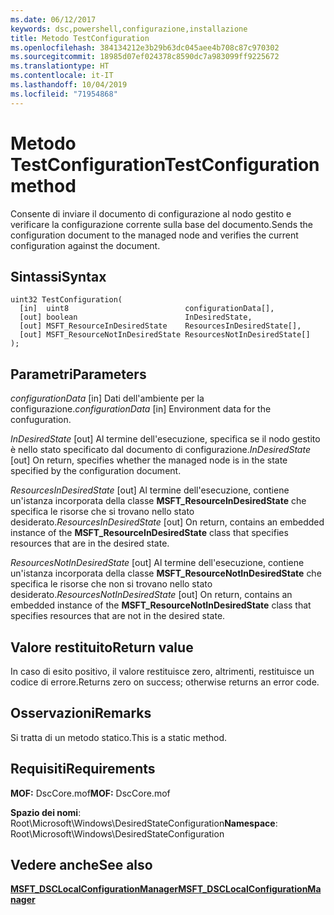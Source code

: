 ```yaml
---
ms.date: 06/12/2017
keywords: dsc,powershell,configurazione,installazione
title: Metodo TestConfiguration
ms.openlocfilehash: 384134212e3b29b63dc045aee4b708c87c970302
ms.sourcegitcommit: 18985d07ef024378c8590dc7a983099ff9225672
ms.translationtype: HT
ms.contentlocale: it-IT
ms.lasthandoff: 10/04/2019
ms.locfileid: "71954868"
---
```

# <a name="testconfiguration-method"></a><span data-ttu-id="9b583-103">Metodo TestConfiguration</span><span class="sxs-lookup"><span data-stu-id="9b583-103">TestConfiguration method</span></span>

<span data-ttu-id="9b583-104">Consente di inviare il documento di configurazione al nodo gestito e verificare la configurazione corrente sulla base del documento.</span><span class="sxs-lookup"><span data-stu-id="9b583-104">Sends the configuration document to the managed node and verifies the current configuration against the document.</span></span>

## <a name="syntax"></a><span data-ttu-id="9b583-105">Sintassi</span><span class="sxs-lookup"><span data-stu-id="9b583-105">Syntax</span></span>

```mof
uint32 TestConfiguration(
  [in]  uint8                          configurationData[],
  [out] boolean                        InDesiredState,
  [out] MSFT_ResourceInDesiredState    ResourcesInDesiredState[],
  [out] MSFT_ResourceNotInDesiredState ResourcesNotInDesiredState[]
);
```

## <a name="parameters"></a><span data-ttu-id="9b583-106">Parametri</span><span class="sxs-lookup"><span data-stu-id="9b583-106">Parameters</span></span>

<span data-ttu-id="9b583-107">*configurationData* \[in\] Dati dell'ambiente per la configurazione.</span><span class="sxs-lookup"><span data-stu-id="9b583-107">*configurationData* \[in\] Environment data for the confuguration.</span></span>

<span data-ttu-id="9b583-108">*InDesiredState* \[out\] Al termine dell'esecuzione, specifica se il nodo gestito è nello stato specificato dal documento di configurazione.</span><span class="sxs-lookup"><span data-stu-id="9b583-108">*InDesiredState* \[out\] On return, specifies whether the managed node is in the state specified by the configuration document.</span></span>

<span data-ttu-id="9b583-109">*ResourcesInDesiredState* \[out\] Al termine dell'esecuzione, contiene un'istanza incorporata della classe **MSFT_ResourceInDesiredState** che specifica le risorse che si trovano nello stato desiderato.</span><span class="sxs-lookup"><span data-stu-id="9b583-109">*ResourcesInDesiredState* \[out\] On return, contains an embedded instance of the **MSFT_ResourceInDesiredState** class that specifies resources that are in the desired state.</span></span>

<span data-ttu-id="9b583-110">*ResourcesNotInDesiredState* \[out\] Al termine dell'esecuzione, contiene un'istanza incorporata della classe **MSFT_ResourceNotInDesiredState** che specifica le risorse che non si trovano nello stato desiderato.</span><span class="sxs-lookup"><span data-stu-id="9b583-110">*ResourcesNotInDesiredState* \[out\] On return, contains an embedded instance of the **MSFT_ResourceNotInDesiredState** class that specifies resources that are not in the desired state.</span></span>

## <a name="return-value"></a><span data-ttu-id="9b583-111">Valore restituito</span><span class="sxs-lookup"><span data-stu-id="9b583-111">Return value</span></span>

<span data-ttu-id="9b583-112">In caso di esito positivo, il valore restituisce zero, altrimenti, restituisce un codice di errore.</span><span class="sxs-lookup"><span data-stu-id="9b583-112">Returns zero on success; otherwise returns an error code.</span></span>

## <a name="remarks"></a><span data-ttu-id="9b583-113">Osservazioni</span><span class="sxs-lookup"><span data-stu-id="9b583-113">Remarks</span></span>

<span data-ttu-id="9b583-114">Si tratta di un metodo statico.</span><span class="sxs-lookup"><span data-stu-id="9b583-114">This is a static method.</span></span>

## <a name="requirements"></a><span data-ttu-id="9b583-115">Requisiti</span><span class="sxs-lookup"><span data-stu-id="9b583-115">Requirements</span></span>

<span data-ttu-id="9b583-116">**MOF:** DscCore.mof</span><span class="sxs-lookup"><span data-stu-id="9b583-116">**MOF:** DscCore.mof</span></span>

<span data-ttu-id="9b583-117">**Spazio dei nomi**: Root\Microsoft\Windows\DesiredStateConfiguration</span><span class="sxs-lookup"><span data-stu-id="9b583-117">**Namespace**: Root\Microsoft\Windows\DesiredStateConfiguration</span></span>

## <a name="see-also"></a><span data-ttu-id="9b583-118">Vedere anche</span><span class="sxs-lookup"><span data-stu-id="9b583-118">See also</span></span>

[<span data-ttu-id="9b583-119">**MSFT_DSCLocalConfigurationManager**</span><span class="sxs-lookup"><span data-stu-id="9b583-119">**MSFT_DSCLocalConfigurationManager**</span></span>](msft-dsclocalconfigurationmanager.md)
